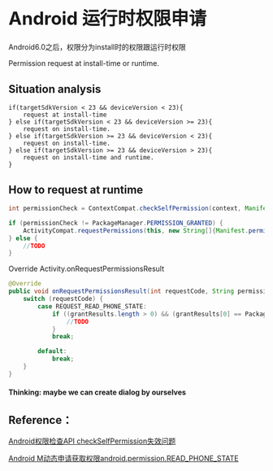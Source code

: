 <h1 style="font-size: 2.5em;"> Android 运行时权限申请</h1>
 


 

Android6.0之后，权限分为install时的权限跟运行时权限

Permission request at install-time or runtime.

## Situation analysis

`````````
if(targetSdkVersion < 23 && deviceVersion < 23){
    request at install-time
} else if(targetSdkVersion < 23 && deviceVersion >= 23){
    request on install-time.
} else if(targetSdkVersion >= 23 && deviceVersion < 23){
    request on install-time.
} else if(targetSdkVersion >= 23 && deviceVersion > 23){
    request on install-time and runtime.
}
``````````
## How to request at runtime
`````````java
int permissionCheck = ContextCompat.checkSelfPermission(context, Manifest.permission.READ_PHONE_STATE);

if (permissionCheck != PackageManager.PERMISSION_GRANTED) {
    ActivityCompat.requestPermissions(this, new String[]{Manifest.permission.READ_PHONE_STATE}, REQUEST_READ_PHONE_STATE);
} else {
    //TODO 
}
`````````
Override Activity.onRequestPermissionsResult

`````````java
@Override
public void onRequestPermissionsResult(int requestCode, String permissions[], int[] grantResults) {
    switch (requestCode) {
        case REQUEST_READ_PHONE_STATE:
            if ((grantResults.length > 0) && (grantResults[0] == PackageManager.PERMISSION_GRANTED)) {
                //TODO
            }
            break;

        default:
            break;
    }
}
``````````

#### Thinking: maybe we can create dialog by ourselves

## Reference：

[Android权限检查API checkSelfPermission失效问题](https://juejin.im/post/59e01ece51882578c6736db7)

[Android M动态申请获取权限android.permission.READ_PHONE_STATE](https://blog.csdn.net/fenggering/article/details/53432401)
